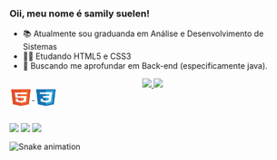 ### Oii, meu nome é samily suelen!

- 📚 Atualmente sou graduanda em Análise e Desenvolvimento de Sistemas
- 👩‍💻 Etudando HTML5 e CSS3
- 🔎 Buscando me aprofundar em Back-end (especificamente java).

<div align="center">
  <a href="https://github.com/samilyss">
  <img height="180em" src="https://github-readme-stats.vercel.app/api?username=samilyss&show_icons=true&theme=cobalt&include_all_commits=true&count_private=true"/>
  <img height="180em" src="https://github-readme-stats.vercel.app/api/top-langs/?username=samilyss&layout=compact&langs_count=7&theme=cobalt"/>
</div>
  
  <img align="center" alt="samily-HTML" height="30" width="40" src="https://raw.githubusercontent.com/devicons/devicon/master/icons/html5/html5-original.svg">
  <img align="center" alt="samily-CSS" height="30" width="40" src="https://raw.githubusercontent.com/devicons/devicon/master/icons/css3/css3-original.svg">

##
  
<div>
  
  <a href="https://instagram.com/samily_ss" target="_blank"><img src="https://img.shields.io/badge/-Instagram-%23E4405F?style=for-the-badge&logo=instagram&logoColor=white" target="_blank"></a>
  <a href = "mailto:samily.ennet@gmail.com"><img src="https://img.shields.io/badge/-Gmail-%23333?style=for-the-badge&logo=gmail&logoColor=white" target="_blank"></a>
  <a href="https://www.linkedin.com/in/samily-s-809ba112b" target="_blank"><img src="https://img.shields.io/badge/-LinkedIn-%230077B5?style=for-the-badge&logo=linkedin&logoColor=white" target="_blank"></a> 
  
  ![Snake animation](https://github.com/samilyss/samilyss/blob/output/github-contribution-grid-snake.svg)
</div>
